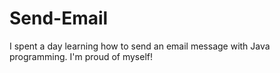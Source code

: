 # Send-Email
I spent a day learning how to send an email message with Java programming. I'm proud of myself!
